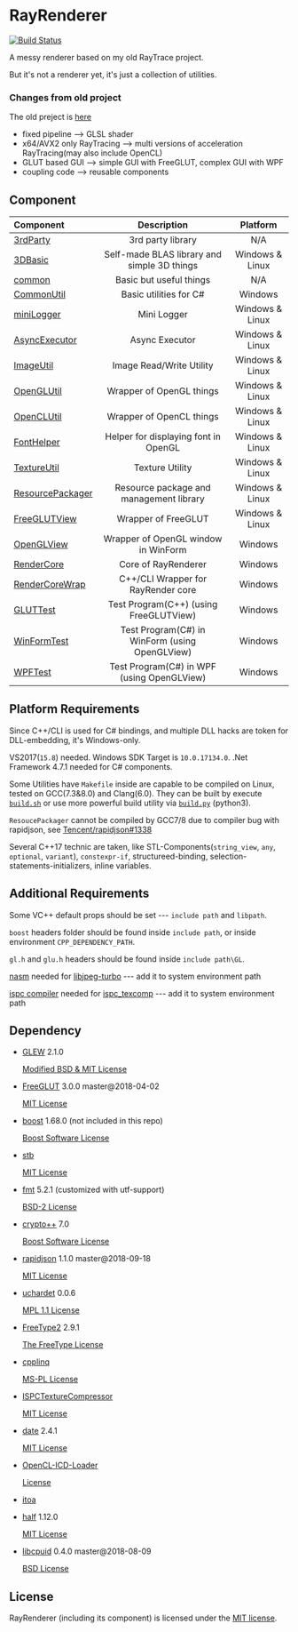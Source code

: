 # RayRenderer

[![Build Status](https://travis-ci.org/XZiar/RayRenderer.svg?branch=master)](https://travis-ci.org/XZiar/RayRenderer)

A messy renderer based on my old RayTrace project.

But it's not a renderer yet, it's just a collection of utilities.

### Changes from old project

The old preject is [here](https://github.com/XZiar/RayTrace)

* fixed pipeline --> GLSL shader
* x64/AVX2 only RayTracing --> multi versions of acceleration RayTracing(may also include OpenCL)
* GLUT based GUI --> simple GUI with FreeGLUT, complex GUI with WPF
* coupling code --> reusable components

## Component

| Component | Description | Platform |
|:-------|:-------:|:-------:|
| [3rdParty](./3rdParty) | 3rd party library | N/A |
| [3DBasic](./3DBasic) | Self-made BLAS library and simple 3D things | Windows & Linux |
| [common](./common) | Basic but useful things | N/A |
| [CommonUtil](./CommonUtil) | Basic utilities for C# | Windows |
| [miniLogger](./common/miniLogger) | Mini Logger | Windows & Linux |
| [AsyncExecutor](./common/AsyncExecutor) | Async Executor | Windows & Linux |
| [ImageUtil](./ImageUtil) | Image Read/Write Utility | Windows & Linux |
| [OpenGLUtil](./OpenGLUtil) | Wrapper of OpenGL things | Windows & Linux |
| [OpenCLUtil](./OpenCLUtil) | Wrapper of OpenCL things | Windows & Linux |
| [FontHelper](./FontHelper) | Helper for displaying font in OpenGL | Windows & Linux |
| [TextureUtil](./TextureUtil) | Texture Utility | Windows & Linux |
| [ResourcePackager](./ResourcePackager) | Resource package and management library | Windows & Linux |
| [FreeGLUTView](./FreeGLUTView) | Wrapper of FreeGLUT | Windows & Linux |
| [OpenGLView](./OpenGLView) | Wrapper of OpenGL window in WinForm | Windows |
| [RenderCore](./RenderCore) | Core of RayRenderer | Windows |
| [RenderCoreWrap](./RenderCoreWrap) | C++/CLI Wrapper for RayRender core | Windows |
| [GLUTTest](./GLUTTest) | Test Program(C++) (using FreeGLUTView) | Windows |
| [WinFormTest](./WinFormTest) | Test Program(C#) in WinForm (using OpenGLView) | Windows |
| [WPFTest](./WPFTest) | Test Program(C#) in WPF (using OpenGLView) | Windows |

## Platform Requirements

Since C++/CLI is used for C# bindings, and multiple DLL hacks are token for DLL-embedding, it's Windows-only.

VS2017(`15.8`) needed. Windows SDK Target is `10.0.17134.0`. .Net Framework 4.7.1 needed for C# components.

Some Utilities have `Makefile` inside are capable to be compiled on Linux, tested on GCC(7.3&8.0) and Clang(6.0). They can be built by execute [`build.sh`](build.sh) or use more powerful build utility via [`build.py`](build.py) (python3).

`ResoucePackager` cannot be compiled by GCC7/8 due to compiler bug with rapidjson, see [Tencent/rapidjson#1338](https://github.com/Tencent/rapidjson/issues/1338)

Several C++17 technic are taken, like STL-Components(`string_view`, `any`, `optional`, `variant`), `constexpr-if`, structureed-binding, selection-statements-initializers, inline variables.

## Additional Requirements

Some VC++ default props should be set --- `include path` and `libpath`.

`boost` headers folder should be found inside `include path`, or inside environment `CPP_DEPENDENCY_PATH`.

`gl.h` and `glu.h` headers should be found inside `include path\GL`.

[nasm](https://www.nasm.us/) needed for [libjpeg-turbo](./3rdParty/libjpeg-turbo) --- add it to system environment path

[ispc compiler](https://ispc.github.io/downloads.html) needed for [ispc_texcomp](./3rdParty/ispc_texcomp) --- add it to system environment path

## Dependency

* [GLEW](http://glew.sourceforge.net/)  2.1.0

  [Modified BSD & MIT License](./3rdParty/glew/license.txt)

* [FreeGLUT](http://freeglut.sourceforge.net)  3.0.0 master@2018-04-02

  [MIT License](./3rdParty/freeglut/license.txt)

* [boost](http://www.boost.org/)  1.68.0 (not included in this repo)

  [Boost Software License](./License/boost.txt)

* [stb](https://github.com/nothings/stb)

  [MIT License](./3rdParty/stblib/license.txt)

* [fmt](http://fmtlib.net) 5.2.1 (customized with utf-support)

  [BSD-2 License](./3rdParty/fmt/license.rst)

* [crypto++](https://www.cryptopp.com) 7.0

  [Boost Software License](./3rdParty/cryptopp/license.txt)

* [rapidjson](http://rapidjson.org/) 1.1.0 master@2018-09-18

  [MIT License](./3rdParty/rapidjson/license.txt)

* [uchardet](https://www.freedesktop.org/wiki/Software/uchardet/) 0.0.6

  [MPL 1.1 License](./3rdParty/uchardetlib/license.txt)

* [FreeType2](https://www.freetype.org/) 2.9.1

  [The FreeType License](./3rdParty/freetype2/license.txt)

* [cpplinq](http://cpplinq.codeplex.com/)

  [MS-PL License](./3rdParty/cpplinq.html)

* [ISPCTextureCompressor](https://github.com/GameTechDev/ISPCTextureCompressor)
  
  [MIT License](./3rdParty/ispc_texcomp/license.txt)

* [date](https://howardhinnant.github.io/date/date.html) 2.4.1

  [MIT License](./3rdParty/date/LICENSE.txt)

* [OpenCL-ICD-Loader](https://github.com/KhronosGroup/OpenCL-ICD-Loader)

  [License](./3rdParty/OpenCL_ICD_Loader/LICENSE.txt)

* [itoa](https://github.com/miloyip/itoa-benchmark)

* [half](http://half.sourceforge.net/) 1.12.0
  
  [MIT License](./3rdParty/half/LICENSE.txt)

* [libcpuid](http://libcpuid.sourceforge.net/) 0.4.0 master@2018-08-09

  [BSD License](./3rdParty/cpuid/COPYING)

## License

RayRenderer (including its component) is licensed under the [MIT license](License.txt).
